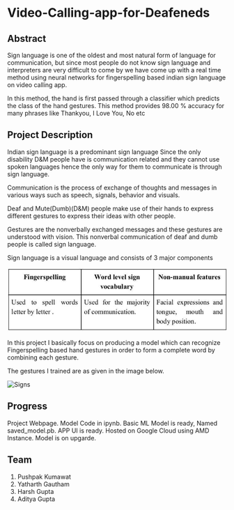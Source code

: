 # Video-Calling-app-for-Deafeneds
## Abstract

Sign language is one of the oldest and most natural form of language for communication, but since most people do not know sign language and interpreters are very difficult to come by we have come up with a real time method using neural networks for fingerspelling based indian sign language on video calling app.
 
In this method, the hand is first passed through a classifier which predicts the class of the hand gestures. This method provides 98.00 % accuracy for many phrases like Thankyou, I Love You, No etc

## Project Description

Indian sign language is a predominant sign language Since the only disability D&M people have is communication related and they cannot use spoken languages hence the only way for them to communicate is through sign language. 

Communication is the process of exchange of thoughts and messages in various ways such as speech, signals, behavior and visuals. 

Deaf and Mute(Dumb)(D&M) people make use of their hands to express different gestures to express their ideas with other people. 

Gestures are the nonverbally exchanged messages and these gestures are understood with vision. This nonverbal communication of deaf and dumb people is called sign language. 

Sign language is a visual language and consists of 3 major components 

![components](images/components.jpg)

In this project I basically focus on producing a model which can recognize Fingerspelling based hand gestures in order to form a complete word by combining each gesture. 

The gestures I  trained are as given in the image below.

![Signs](images/signs.jpg)
## Progress
Project Webpage.
Model Code in ipynb.
Basic ML Model is ready, Named saved_model.pb.
APP UI is ready.
Hosted on Google Cloud using AMD Instance.
Model is on upgarde.

## Team 
1. Pushpak Kumawat
2. Yatharth Gautham
3. Harsh Gupta
4. Aditya Gupta
